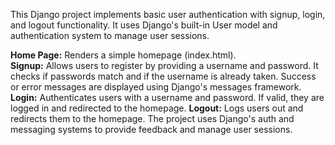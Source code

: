 This Django project implements basic user authentication with signup, login, and logout functionality. It uses Django's built-in User model and authentication system to manage user sessions.

**Home Page:** Renders a simple homepage (index.html).<br>
**Signup:** Allows users to register by providing a username and password. It checks if passwords match and if the username is already taken. Success or error messages are displayed using Django's messages framework.
**Login:** Authenticates users with a username and password. If valid, they are logged in and redirected to the homepage.
**Logout:** Logs users out and redirects them to the homepage.
The project uses Django's auth and messaging systems to provide feedback and manage user sessions.
